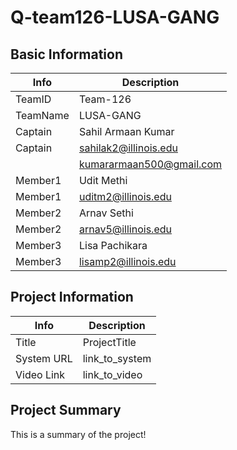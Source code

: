 # Q-team126-LUSA-GANG

## Basic Information

|   Info      |        Description     |
| ----------- | ---------------------- |
| TeamID      |        Team-126        |
| TeamName    |         LUSA-GANG      |
| Captain     |    Sahil Armaan Kumar  |
| Captain     |  sahilak2@illinois.edu |
|             |kumararmaan500@gmail.com|
| Member1     |        Udit Methi      |
| Member1     |   uditm2@illinois.edu  |
| Member2     |        Arnav Sethi     |
| Member2     |    arnav5@illinois.edu |
| Member3     |      Lisa Pachikara    |
| Member3     |   lisamp2@illinois.edu |

## Project Information

|   Info      |        Description     |
| ----------- | ---------------------- |
|  Title      |       ProjectTitle     |
| System URL  |      link_to_system    |
| Video Link  |      link_to_video     |

## Project Summary

This is a summary of the project!
